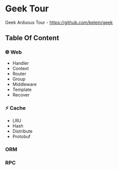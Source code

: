 # Geek Tour

Geek Arduous Tour - <https://github.com/kelein/geek>

## Table Of Content

### 🌐 Web

- Handler
- Context
- Router
- Group
- Middleware
- Template
- Recover

### ⚡️ Cache

- LRU
- Hash
- Distribute
- Protobuf

### ORM

### RPC
